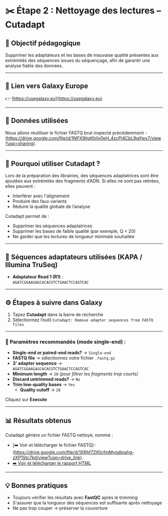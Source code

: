 # ✂️ Étape 2 : Nettoyage des lectures – Cutadapt

## 🎯 Objectif pédagogique

Supprimer les adaptateurs et les bases de mauvaise qualité présentes aux extrémités des séquences issues du séquençage, afin de garantir une analyse fiable des données.

---

## 🔗 Lien vers Galaxy Europe

👉 [https://usegalaxy.eu](https://usegalaxy.eu)

---

## 📁 Données utilisées

Nous allons réutiliser le fichier FASTQ brut inspecté précédemment -(https://drive.google.com/file/d/1NPX9jtgKhjIv0eH_4zcPl4CbL9qjfwx7/view?usp=sharing).

---

## 🧾 Pourquoi utiliser Cutadapt ?

Lors de la préparation des librairies, des séquences adaptatrices sont être ajoutées aux extrémités des fragments d’ADN. Si elles ne sont pas retirées, elles peuvent :

- Interférer avec l'alignement
- Produire des faux variants
- Réduire la qualité globale de l’analyse

Cutadapt permet de :

- Supprimer les séquences adaptatrices
- Supprimer les bases de faible qualité (par exemple, Q < 20)
- Ne garder que les lectures de longueur minimale souhaitée

---

## 🧬 Séquences adaptateurs utilisées (KAPA / Illumina TruSeq)

- **Adaptateur Read 1 (R1)** :  
  `AGATCGGAAGAGCACACGTCTGAACTCCAGTCAC`

---

## ⚙️ Étapes à suivre dans Galaxy

1. Tapez **Cutadapt** dans la barre de recherche
2. Sélectionnez l’outil `Cutadapt: Remove adapter sequences from FASTQ files`

---

### 📌 Paramètres recommandés (mode single-end) :

- **Single-end or paired-end reads?** → `Single-end`
- **FASTQ file** → sélectionnez votre fichier `.fastq.gz`
- **3' adapter sequence** →  
  `AGATCGGAAGAGCACACGTCTGAACTCCAGTCAC`
- **Minimum length** → `20` *(pour filtrer les fragments trop courts)*
- **Discard untrimmed reads?** → `No`
- **Trim low-quality bases** → `Yes`
  - **Quality cutoff** → `20`

Cliquez sur **Execute**

---


## 📊 Résultats obtenus

Cutadapt génère un fichier FASTQ nettoyé, nommé :
- [➡️ Voir et télécharger le fichier FASTQ]-(https://drive.google.com/file/d/1XRhf7ZlI0cfmMygdioahg-zXP1Stc7kd/view?usp=drive_link).
- [➡️ Voir et télécharger le rapport HTML](reports/Cutadapt%20on%20data%2029_%20Read%201%20Output%20fastqc.html) 

---


## 💡 Bonnes pratiques

- Toujours vérifier les résultats avec **FastQC** après le trimming
- S'assurer que la longueur des séquences est suffisante après nettoyage
- Ne pas trop couper → préserver la couverture



